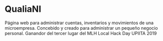 # QualiaNI
Página web para administrar cuentas, inventarios y movimientos de una microempresa. Concebido y creado para administrar un pequeño negocio personal. Ganandor del tercer lugar del MLH Local Hack Day UPIITA 2019
